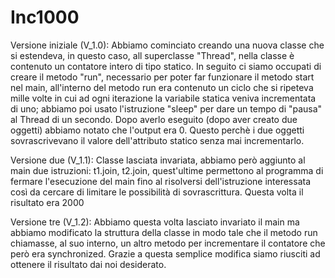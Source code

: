 # Inc1000

Versione iniziale (V_1.0): Abbiamo cominciato creando una nuova classe che si estendeva, in questo caso, all superclasse "Thread", nella classe è contenuto un contatore intero di tipo statico. In seguito ci siamo occupati di creare il metodo "run", necessario per poter far funzionare il metodo start nel main, all'interno del metodo run era contenuto un ciclo che si ripeteva mille volte in cui ad ogni iterazione la variabile statica veniva incrementata di uno; abbiamo poi usato l'istruzione "sleep" per dare un tempo di "pausa" al Thread di un secondo. Dopo averlo eseguito (dopo aver creato due oggetti) abbiamo notato che l'output era 0. Questo perchè i due oggetti sovrascrivevano il valore dell'attributo statico senza mai incrementarlo.

Versione due (V_1.1): Classe lasciata invariata, abbiamo però aggiunto al main due istruzioni: t1.join, t2.join, quest'ultime permettono al programma di fermare l'esecuzione del main fino al risolversi dell'istruzione interessata così da cercare di limitare le possibilità di sovrascrittura. Questa volta il risultato era 2000

Versione tre (V_1.2): Abbiamo questa volta lasciato invariato il main ma abbiamo modificato la struttura della classe in modo tale che il metodo run chiamasse, al suo interno, un altro metodo per incrementare il contatore che però era synchronized. Grazie a questa semplice modifica siamo riusciti ad ottenere il risultato dai noi desiderato.
